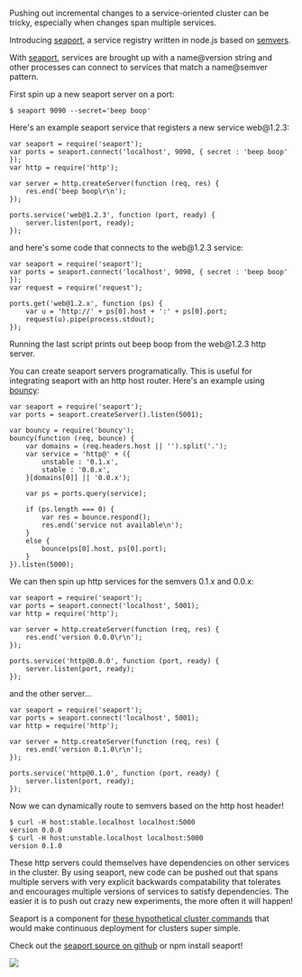 Pushing out incremental changes to a service-oriented cluster can be tricky,
especially when changes span multiple services.

Introducing <a href="http://github.com/substack/seaport">seaport</a>, a service
registry written in node.js based on <a href="http://semver.org/">semvers</a>.
</p>

<p>
With <a href="http://github.com/substack/seaport">seaport</a>, services are
brought up with a <span class="code">name@version</span> string and other
processes can connect to services that match a
<span class="code">name@semver</span> pattern.
</p>

<p>
First spin up a new seaport server on a port:
</p>

```
$ seaport 9090 --secret='beep boop'
```

<p>
Here's an example seaport service that registers a new service web@1.2.3:
</p>

```
var seaport = require('seaport');
var ports = seaport.connect('localhost', 9090, { secret : 'beep boop' });
var http = require('http');

var server = http.createServer(function (req, res) {
    res.end('beep boop\r\n');
});

ports.service('web@1.2.3', function (port, ready) {
    server.listen(port, ready);
});
```

<p>
and here's some code that connects to the web@1.2.3 service:
</p>

```
var seaport = require('seaport');
var ports = seaport.connect('localhost', 9090, { secret : 'beep boop' });
var request = require('request');

ports.get('web@1.2.x', function (ps) {
    var u = 'http://' + ps[0].host + ':' + ps[0].port;
    request(u).pipe(process.stdout);
});
```

<p>
Running the last script prints out <span class="code">beep boop</span> from the
web@1.2.3 http server.
</p>

<p>
You can create seaport servers programatically. This is useful for integrating
seaport with an http host router.
Here's an example using <a href="http://github.com/substack/bouncy">bouncy</a>:
</p>

```
var seaport = require('seaport');
var ports = seaport.createServer().listen(5001);

var bouncy = require('bouncy');
bouncy(function (req, bounce) {
    var domains = (req.headers.host || '').split('.');
    var service = 'http@' + ({
        unstable : '0.1.x',
        stable : '0.0.x',
    }[domains[0]] || '0.0.x');
    
    var ps = ports.query(service);
    
    if (ps.length === 0) {
        var res = bounce.respond();
        res.end('service not available\n');
    }
    else {
        bounce(ps[0].host, ps[0].port);
    }
}).listen(5000);
```

<p>
We can then spin up http services for the semvers 0.1.x and 0.0.x:
</p>

```
var seaport = require('seaport');
var ports = seaport.connect('localhost', 5001);
var http = require('http');

var server = http.createServer(function (req, res) {
    res.end('version 0.0.0\r\n');
});

ports.service('http@0.0.0', function (port, ready) {
    server.listen(port, ready);
});
```

<p>
and the other server...
</p>

```
var seaport = require('seaport');
var ports = seaport.connect('localhost', 5001);
var http = require('http');

var server = http.createServer(function (req, res) {
    res.end('version 0.1.0\r\n');
});

ports.service('http@0.1.0', function (port, ready) {
    server.listen(port, ready);
});
```

<p>
Now we can dynamically route to semvers based on the http host header!
</p>

```
$ curl -H host:stable.localhost localhost:5000
version 0.0.0
$ curl -H host:unstable.localhost localhost:5000
version 0.1.0
```

<p>
These http servers could themselves have dependencies on other services in the
cluster. By using seaport, new code can be pushed out that spans multiple
servers with very explicit backwards compatability that tolerates and encourages
multiple versions of services to satisfy dependencies. The easier it is to push
out crazy new experiments, the more often it will happen!
</p>

<p>
Seaport is a component for
<a href="https://gist.github.com/1734155">these hypothetical cluster commands</a>
that would make continuous deployment for clusters super simple.
</p>

<p>
Check out the
<a href="http://github.com/substack/seaport">seaport source on github</a>
or <span class="code">npm install seaport</span>!
</p>

<img src="/images/crane.png">
